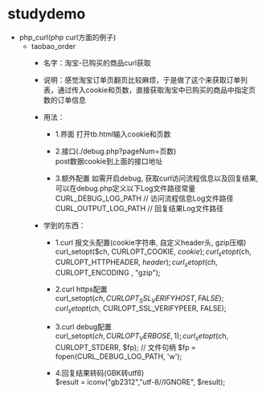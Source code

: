 # studydemo

- php_curl(php curl方面的例子)
    - taobao_order
        - 名字：淘宝-已购买的商品curl获取
        - 说明：感觉淘宝订单页翻页比较麻烦，于是做了这个来获取订单列表，通过传入cookie和页数，直接获取淘宝中已购买的商品中指定页数的订单信息
        - 用法：
            +   1.界面
                打开tb.html输入cookie和页数    

            +   2.接口(./debug.php?pageNum=页数)   
                post数据cookie到上面的接口地址
            
            +   3.额外配置
                如需开启debug, 获取curl访问流程信息以及回复结果, 可以在debug.php定义以下Log文件路径常量    
                CURL_DEBUG_LOG_PATH     // 访问流程信息Log文件路径    
                CURL_OUTPUT_LOG_PATH    // 回复结果Log文件路径    
                
        - 学到的东西：
            +   1.curl 报文头配置(cookie字符串, 自定义header头, gzip压缩)    
                curl_setopt($ch, CURLOPT_COOKIE,     $cookie);    
                curl_setopt($ch, CURLOPT_HTTPHEADER, $header);     
                curl_setopt($ch, CURLOPT_ENCODING ,  "gzip");    

            +   2.curl https配置   
                curl_setopt($ch, CURLOPT_SSL_VERIFYHOST, FALSE);    
                curl_setopt($ch, CURLOPT_SSL_VERIFYPEER, FALSE);    

            +   3.curl debug配置   
                curl_setopt($ch, CURLOPT_VERBOSE, 1);    
                curl_setopt($ch, CURLOPT_STDERR, $fp); // 文件句柄 $fp = fopen(CURL_DEBUG_LOG_PATH, 'w');   

            +   4.回复结果转码(GBK转utf8)    
                $result = iconv("gb2312","utf-8//IGNORE", $result);    
        
